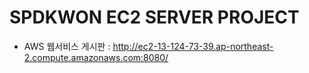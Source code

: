 # SPDKWON EC2 SERVER PROJECT 
* AWS 웹서비스 게시판 : http://ec2-13-124-73-39.ap-northeast-2.compute.amazonaws.com:8080/
